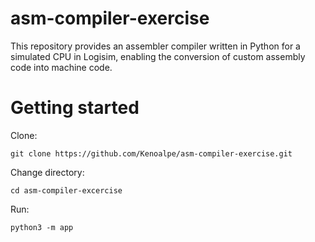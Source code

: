 # asm-compiler-exercise
This repository provides an assembler compiler written in Python for a simulated CPU in Logisim, enabling the conversion of custom assembly code into machine code.

# Getting started
Clone:

`git clone https://github.com/Kenoalpe/asm-compiler-exercise.git`

Change directory:

`cd asm-compiler-excercise`

Run:

`python3 -m app`
